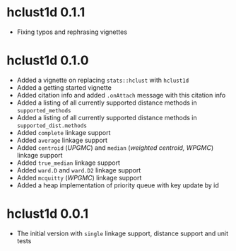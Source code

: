 
# hclust1d 0.1.1

- Fixing typos and rephrasing vignettes

# hclust1d 0.1.0

- Added a vignette on replacing `stats::hclust` with `hclust1d`
- Added a getting started vignette
- Added citation info and added `.onAttach` message with this citation info
- Added a listing of all currently supported distance methods in `supported_methods`
- Added a listing of all currently supported distance methods in `supported_dist.methods`
- Added `complete` linkage support
- Added `average` linkage support
- Added `centroid` (*UPGMC*) and `median` (*weighted centroid, WPGMC*) linkage support
- Added `true_median` linkage support
- Added `ward.D` and `ward.D2` linkage support
- Added `mcquitty` (*WPGMC*) linkage support
- Added a heap implementation of priority queue with key update by id

# hclust1d 0.0.1

- The initial version with `single` linkage support, distance support and unit tests
